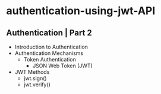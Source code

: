 # authentication-using-jwt-API
## Authentication | Part 2
- Introduction to Authentication
- Authentication Mechanisms
  - Token Authentication
    - JSON Web Token (JWT)
- JWT Methods
  - jwt.sign()
  - jwt.verify()
